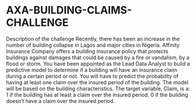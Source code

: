 # AXA-BUILDING-CLAIMS-CHALLENGE
Description of the challenge  Recently, there has been an increase in the number of building collapse in Lagos and major cities in Nigeria. Affinity Insurance Company offers a building insurance policy that protects buildings against damages that could be caused by a fire or vandalism, by a flood or storm.  You have been appointed as the Lead Data Analyst to build a predictive model to determine if a building will have an insurance claim during a certain period or not. You will have to predict the probability of having at least one claim over the insured period of the building.  The model will be based on the building characteristics. The target variable, Claim, is a:  1 if the building has at least a claim over the insured period. 0 if the building doesn’t have a claim over the insured period.
